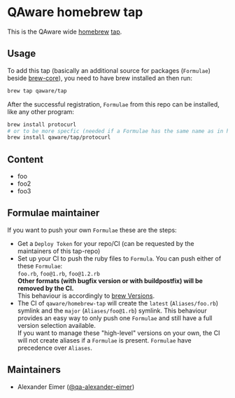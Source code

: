 # QAware homebrew tap

This is the QAware wide
[homebrew](https://brew.sh)
[tap](https://docs.brew.sh/Taps).

## Usage

To add this tap (basically an additional source for packages (`Formulae`) beside
[brew-core](https://github.com/Homebrew/homebrew-core)),
you need to have brew installed an then run:

```bash
brew tap qaware/tap
```

After the successful registration, `Formulae` from this repo can be installed, like any other program:

```bash
brew install protocurl
# or to be more specfic (needed if a Formulae has the same name as in hombrew-core)
brew install qaware/tap/protocurl
```

## Content

<!-- BEGIN TOC -->
* foo
* foo2
* foo3
<!-- END TOC -->

## Formulae maintainer

If you want to push your own `Formulae` these are the steps:

* Get a `Deploy Token` for your repo/CI (can be requested by the maintainers of this tap-repo)
* Set up your CI to push the ruby files to `Formula`.
  You can push either of these `Formulae`:  
  `foo.rb`, `foo@1.rb`, `foo@1.2.rb`  
  **Other formats (with bugfix version or with buildpostfix) will be removed by the CI.**  
  This behaviour is accordingly to [brew Versions](https://docs.brew.sh/Versions).
* The CI of `qaware/homebrew-tap` will create the `latest` (`Aliases/foo.rb`) symlink and the `major` (`Aliases/foo@1.rb`) symlink.
  This behaviour provides an easy way to only push one `Formulae` and still have a full version selection available.  
  If you want to manage these "high-level" versions on your own, the CI will not create aliases if a `Formulae` is present.
  `Formulae` have precedence over `Aliases`.

## Maintainers

* Alexander Eimer ([@qa-alexander-eimer](https://github.com/qa-alexander-eimer))
